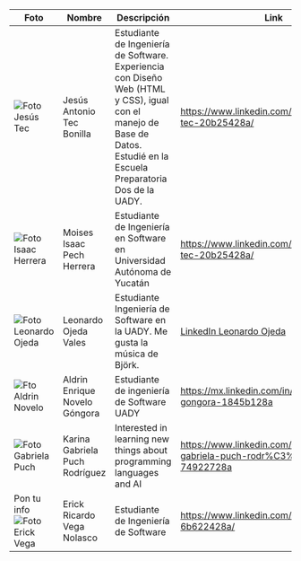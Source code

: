 | Foto | Nombre | Descripción | Link
|--------------|--------------|--------------|--------------|
| ![Foto Jesús Tec](https://media.licdn.com/dms/image/D4E03AQEwPztfoFwvgg/profile-displayphoto-shrink_400_400/0/1693261076792?e=1700697600&v=beta&t=nexD0Tq3pEMJQBr_6u1TIDlJ-dTG9TB6LUgr1Ma5Pfo)     | Jesús Antonio Tec Bonilla |   Estudiante de Ingeniería de Software. Experiencia con Diseño Web (HTML y CSS), igual con el manejo de Base de Datos. Estudié en la Escuela Preparatoria Dos de la UADY.  |  https://www.linkedin.com/in/jes%C3%BAs-tec-20b25428a/ |
| ![Foto Isaac Herrera](https://github.com/Isaaacccccc/Link1/assets/71403506/8da4111b-8963-4ff3-a026-c2eb0c22b04f) | Moises Isaac Pech Herrera   | Estudiante de Ingeniería en Software en Universidad Autónoma de Yucatán    | https://www.linkedin.com/in/jes%C3%BAs-tec-20b25428a/   |
| ![Foto Leonardo Ojeda](https://media.licdn.com/dms/image/D4E03AQHFpDCDmRFURg/profile-displayphoto-shrink_800_800/0/1693612443910?e=1700697600&v=beta&t=dS_MGsX56DGYzOSweP6oZWhDmjyY_F6xJO6jLRYT_jg)   | Leonardo Ojeda Vales   |  Estudiante Ingeniería de Software en la UADY. Me gusta la música de Björk. | [LinkedIn Leonardo Ojeda](https://www.linkedin.com/in/leonardo-ojeda-vales-a5803628a/) |
| ![Fto Aldrin Novelo](https://media.licdn.com/dms/image/D4E03AQEtK-0hUFDVGw/profile-displayphoto-shrink_800_800/0/1693253998038?e=1700697600&v=beta&t=i1JYaxjZgudatEYoMgx4CYzeLxTJHwzi7WCsZCQQ1qg)   | Aldrin Enrique Novelo Góngora    | Estudiante de ingeniería de Software UADY     | https://mx.linkedin.com/in/aldrin-novelo-gongora-1845b128a  |
| ![Foto Gabriela Puch](https://media.licdn.com/dms/image/D4E03AQH3hgXUfsxGhA/profile-displayphoto-shrink_800_800/0/1693244625443?e=1700697600&v=beta&t=8Uyv2fsLDIqDlRTrkAcUY2YACQZMYHJQ4E_fFXiW--k)  | Karina Gabriela Puch Rodríguez   | Interested in learning new things about programming languages and AI | https://www.linkedin.com/in/karina-gabriela-puch-rodr%C3%ADguez-74922728a   |
|  Pon tu info ![Foto Erick Vega](https://media.licdn.com/dms/image/D4D03AQGRecmCIQcWHw/profile-displayphoto-shrink_800_800/0/1692977529907?e=1700697600&v=beta&t=XOP9U2sNtFhfIRt3qK5dMj4w8z98q7SJnr3jSS8GR3Q) | Erick Ricardo Vega Nolasco  | Estudiante de Ingeniería de Software   |  https://www.linkedin.com/in/erick-vega-6b622428a/  |